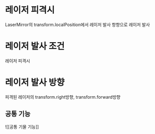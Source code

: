 # 레이저 피격시
LaserMirror의 transform.localPosition에서 레이저 발사 항향으로 레이저 발사
# 레이저 발사 조건
레이저 피격시
# 레이저 발사 방향
피격된 레이저의 transform.right방향, transform.forward방향

## 공통 기능
![[공통 기물 기능]]
